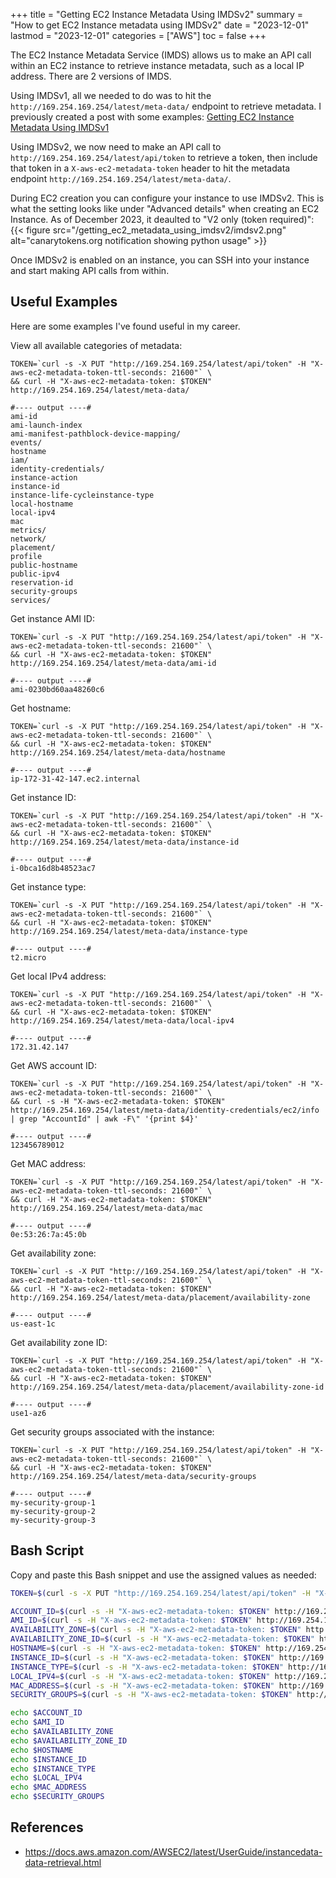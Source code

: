 +++
title = "Getting EC2 Instance Metadata Using IMDSv2"
summary = "How to get EC2 Instance metadata using IMDSv2"
date = "2023-12-01"
lastmod = "2023-12-01"
categories = ["AWS"]
toc = false
+++

The EC2 Instance Metadata Service (IMDS) allows us to make an API call within an EC2 instance to retrieve instance metadata, such as a local IP address. There are 2 versions of IMDS.

Using IMDSv1, all we needed to do was to hit the `http://169.254.169.254/latest/meta-data/` endpoint to retrieve metadata. I previously created a post with some examples: [Getting EC2 Instance Metadata Using IMDSv1](/getting-ec2-instance-metadata-using-imdsv1/)

Using IMDSv2, we now need to make an API call to `http://169.254.169.254/latest/api/token` to retrieve a token, then include that token in a `X-aws-ec2-metadata-token` header to hit the metadata endpoint `http://169.254.169.254/latest/meta-data/`.

During EC2 creation you can configure your instance to use IMDSv2. This is what the setting looks like under "Advanced details" when creating an EC2 Instance. As of December 2023, it deaulted to "V2 only (token required)":
{{< figure src="/getting_ec2_metadata_using_imdsv2/imdsv2.png" alt="canarytokens.org notification showing python usage" >}}

Once IMDSv2 is enabled on an instance, you can SSH into your instance and start making API calls from within.

## Useful Examples

Here are some examples I've found useful in my career.

View all available categories of metadata:

```shell
TOKEN=`curl -s -X PUT "http://169.254.169.254/latest/api/token" -H "X-aws-ec2-metadata-token-ttl-seconds: 21600"` \
&& curl -H "X-aws-ec2-metadata-token: $TOKEN" http://169.254.169.254/latest/meta-data/

#---- output ----#
ami-id
ami-launch-index
ami-manifest-pathblock-device-mapping/
events/
hostname
iam/
identity-credentials/
instance-action
instance-id
instance-life-cycleinstance-type
local-hostname
local-ipv4
mac
metrics/
network/
placement/
profile
public-hostname
public-ipv4
reservation-id
security-groups
services/
````

Get instance AMI ID:

```shell
TOKEN=`curl -s -X PUT "http://169.254.169.254/latest/api/token" -H "X-aws-ec2-metadata-token-ttl-seconds: 21600"` \
&& curl -H "X-aws-ec2-metadata-token: $TOKEN" http://169.254.169.254/latest/meta-data/ami-id

#---- output ----#
ami-0230bd60aa48260c6
```

Get hostname:

```shell
TOKEN=`curl -s -X PUT "http://169.254.169.254/latest/api/token" -H "X-aws-ec2-metadata-token-ttl-seconds: 21600"` \
&& curl -H "X-aws-ec2-metadata-token: $TOKEN" http://169.254.169.254/latest/meta-data/hostname

#---- output ----#
ip-172-31-42-147.ec2.internal
```

Get instance ID:

```shell
TOKEN=`curl -s -X PUT "http://169.254.169.254/latest/api/token" -H "X-aws-ec2-metadata-token-ttl-seconds: 21600"` \
&& curl -H "X-aws-ec2-metadata-token: $TOKEN" http://169.254.169.254/latest/meta-data/instance-id

#---- output ----#
i-0bca16d8b48523ac7
```

Get instance type:

```shell
TOKEN=`curl -s -X PUT "http://169.254.169.254/latest/api/token" -H "X-aws-ec2-metadata-token-ttl-seconds: 21600"` \
&& curl -H "X-aws-ec2-metadata-token: $TOKEN" http://169.254.169.254/latest/meta-data/instance-type

#---- output ----#
t2.micro
```

Get local IPv4 address:

```shell
TOKEN=`curl -s -X PUT "http://169.254.169.254/latest/api/token" -H "X-aws-ec2-metadata-token-ttl-seconds: 21600"` \
&& curl -H "X-aws-ec2-metadata-token: $TOKEN" http://169.254.169.254/latest/meta-data/local-ipv4

#---- output ----#
172.31.42.147
```

Get AWS account ID:

```shell
TOKEN=`curl -s -X PUT "http://169.254.169.254/latest/api/token" -H "X-aws-ec2-metadata-token-ttl-seconds: 21600"` \
&& curl -s -H "X-aws-ec2-metadata-token: $TOKEN" http://169.254.169.254/latest/meta-data/identity-credentials/ec2/info | grep "AccountId" | awk -F\" '{print $4}'

#---- output ----#
123456789012
```

Get MAC address:

```shell
TOKEN=`curl -s -X PUT "http://169.254.169.254/latest/api/token" -H "X-aws-ec2-metadata-token-ttl-seconds: 21600"` \
&& curl -H "X-aws-ec2-metadata-token: $TOKEN" http://169.254.169.254/latest/meta-data/mac

#---- output ----#
0e:53:26:7a:45:0b
```

Get availability zone:

```shell
TOKEN=`curl -s -X PUT "http://169.254.169.254/latest/api/token" -H "X-aws-ec2-metadata-token-ttl-seconds: 21600"` \
&& curl -H "X-aws-ec2-metadata-token: $TOKEN" http://169.254.169.254/latest/meta-data/placement/availability-zone

#---- output ----#
us-east-1c
```

Get availability zone ID:

```shell
TOKEN=`curl -s -X PUT "http://169.254.169.254/latest/api/token" -H "X-aws-ec2-metadata-token-ttl-seconds: 21600"` \
&& curl -H "X-aws-ec2-metadata-token: $TOKEN" http://169.254.169.254/latest/meta-data/placement/availability-zone-id

#---- output ----#
use1-az6
```

Get security groups associated with the instance:

```shell
TOKEN=`curl -s -X PUT "http://169.254.169.254/latest/api/token" -H "X-aws-ec2-metadata-token-ttl-seconds: 21600"` \
&& curl -H "X-aws-ec2-metadata-token: $TOKEN" http://169.254.169.254/latest/meta-data/security-groups

#---- output ----#
my-security-group-1
my-security-group-2
my-security-group-3
```

## Bash Script

Copy and paste this Bash snippet and use the assigned values as needed:

```bash
TOKEN=$(curl -s -X PUT "http://169.254.169.254/latest/api/token" -H "X-aws-ec2-metadata-token-ttl-seconds: 21600")

ACCOUNT_ID=$(curl -s -H "X-aws-ec2-metadata-token: $TOKEN" http://169.254.169.254/latest/meta-data/identity-credentials/ec2/info | grep "AccountId" | awk -F\" '{print $4}')
AMI_ID=$(curl -s -H "X-aws-ec2-metadata-token: $TOKEN" http://169.254.169.254/latest/meta-data/ami-id)
AVAILABILITY_ZONE=$(curl -s -H "X-aws-ec2-metadata-token: $TOKEN" http://169.254.169.254/latest/meta-data/placement/availability-zone)
AVAILABILITY_ZONE_ID=$(curl -s -H "X-aws-ec2-metadata-token: $TOKEN" http://169.254.169.254/latest/meta-data/placement/availability-zone-id)
HOSTNAME=$(curl -s -H "X-aws-ec2-metadata-token: $TOKEN" http://169.254.169.254/latest/meta-data/hostname)
INSTANCE_ID=$(curl -s -H "X-aws-ec2-metadata-token: $TOKEN" http://169.254.169.254/latest/meta-data/instance-id)
INSTANCE_TYPE=$(curl -s -H "X-aws-ec2-metadata-token: $TOKEN" http://169.254.169.254/latest/meta-data/instance-type)
LOCAL_IPV4=$(curl -s -H "X-aws-ec2-metadata-token: $TOKEN" http://169.254.169.254/latest/meta-data/local-ipv4)
MAC_ADDRESS=$(curl -s -H "X-aws-ec2-metadata-token: $TOKEN" http://169.254.169.254/latest/meta-data/mac)
SECURITY_GROUPS=$(curl -s -H "X-aws-ec2-metadata-token: $TOKEN" http://169.254.169.254/latest/meta-data/security-groups)

echo $ACCOUNT_ID
echo $AMI_ID
echo $AVAILABILITY_ZONE
echo $AVAILABILITY_ZONE_ID
echo $HOSTNAME
echo $INSTANCE_ID
echo $INSTANCE_TYPE
echo $LOCAL_IPV4
echo $MAC_ADDRESS
echo $SECURITY_GROUPS
```

## References

- https://docs.aws.amazon.com/AWSEC2/latest/UserGuide/instancedata-data-retrieval.html